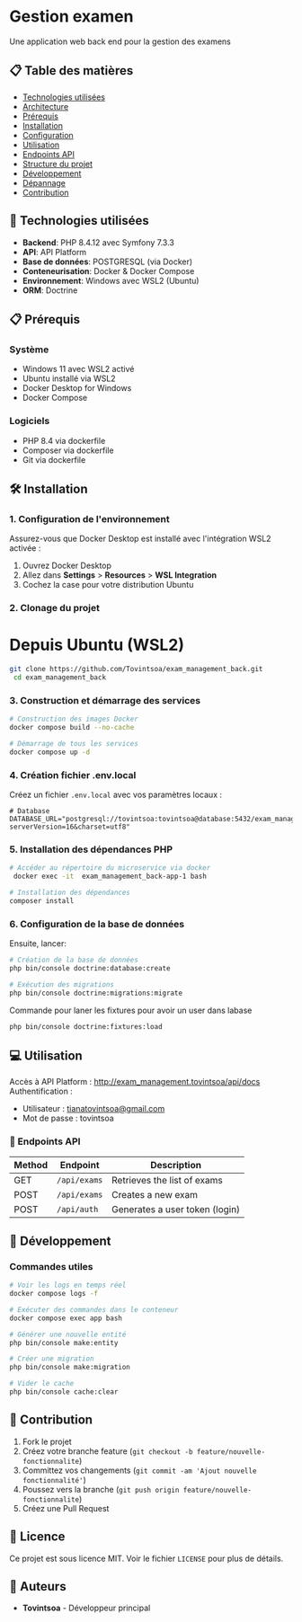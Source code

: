 # Gestion examen

Une application web back end pour la gestion des examens

## 📋 Table des matières

- [Technologies utilisées](#technologies-utilisées)
- [Architecture](#architecture)
- [Prérequis](#prérequis)
- [Installation](#installation)
- [Configuration](#configuration)
- [Utilisation](#utilisation)
- [Endpoints API](#endpoints-api)
- [Structure du projet](#structure-du-projet)
- [Développement](#développement)
- [Dépannage](#dépannage)
- [Contribution](#contribution)

## 🚀 Technologies utilisées

- **Backend**: PHP 8.4.12 avec Symfony  7.3.3
- **API**: API Platform
- **Base de données**: POSTGRESQL (via Docker)
- **Conteneurisation**: Docker & Docker Compose
- **Environnement**: Windows avec WSL2 (Ubuntu)
- **ORM**: Doctrine

## 📋 Prérequis

### Système
- Windows 11 avec WSL2 activé
- Ubuntu installé via WSL2
- Docker Desktop for Windows
- Docker Compose

### Logiciels
- PHP 8.4 via dockerfile
- Composer via dockerfile
- Git via dockerfile

## 🛠️ Installation

### 1. Configuration de l'environnement

Assurez-vous que Docker Desktop est installé avec l'intégration WSL2 activée :

1. Ouvrez Docker Desktop
2. Allez dans **Settings** > **Resources** > **WSL Integration**
3. Cochez la case pour votre distribution Ubuntu

### 2. Clonage du projet
# Depuis Ubuntu (WSL2)
```bash
git clone https://github.com/Tovintsoa/exam_management_back.git
 cd exam_management_back
```

### 3. Construction et démarrage des services

```bash
# Construction des images Docker
docker compose build --no-cache

# Démarrage de tous les services
docker compose up -d
```
### 4. Création fichier .env.local
Créez un fichier `.env.local`  avec vos paramètres locaux :

```env
# Database
DATABASE_URL="postgresql://tovintsoa:tovintsoa@database:5432/exam_management?serverVersion=16&charset=utf8"
```
### 5. Installation des dépendances PHP

```bash
# Accéder au répertoire du microservice via docker
 docker exec -it  exam_management_back-app-1 bash

# Installation des dépendances
composer install
```

### 6. Configuration de la base de données
Ensuite, lancer:
```bash
# Création de la base de données
php bin/console doctrine:database:create

# Exécution des migrations
php bin/console doctrine:migrations:migrate
```
Commande pour laner les fixtures pour avoir un user dans labase 
```bash
php bin/console doctrine:fixtures:load

```
## 💻 Utilisation

Accès à API Platform : http://exam_management.tovintsoa/api/docs
Authentification : 
 - Utilisateur : tianatovintsoa@gmail.com
 - Mot de passe : tovintsoa 


### 📡 Endpoints API

| Method | Endpoint      | Description                     |
|--------|--------------|---------------------------------|
| GET    | `/api/exams` | Retrieves the list of exams     |
| POST   | `/api/exams` | Creates a new exam              |
| POST   | `/api/auth`  | Generates a user token (login)  |

## 🔧 Développement

### Commandes utiles

```bash
# Voir les logs en temps réel
docker compose logs -f

# Exécuter des commandes dans le conteneur
docker compose exec app bash

# Générer une nouvelle entité
php bin/console make:entity

# Créer une migration
php bin/console make:migration

# Vider le cache
php bin/console cache:clear
```

## 🤝 Contribution

1. Fork le projet
2. Créez votre branche feature (`git checkout -b feature/nouvelle-fonctionnalite`)
3. Committez vos changements (`git commit -am 'Ajout nouvelle fonctionnalité'`)
4. Poussez vers la branche (`git push origin feature/nouvelle-fonctionnalite`)
5. Créez une Pull Request

## 📄 Licence

Ce projet est sous licence MIT. Voir le fichier `LICENSE` pour plus de détails.

## 👥 Auteurs

- **Tovintsoa** - Développeur principal